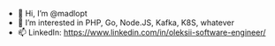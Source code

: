 - 👋 Hi, I’m @madlopt
- 👀 I’m interested in PHP, Go, Node.JS, Kafka, K8S, whatever 
- 📫 LinkedIn:  https://www.linkedin.com/in/oleksii-software-engineer/
<!---
madlopt/madlopt is a ✨ special ✨ repository because its `README.md` (this file) appears on your GitHub profile.
You can click the Preview link to take a look at your changes.
--->
